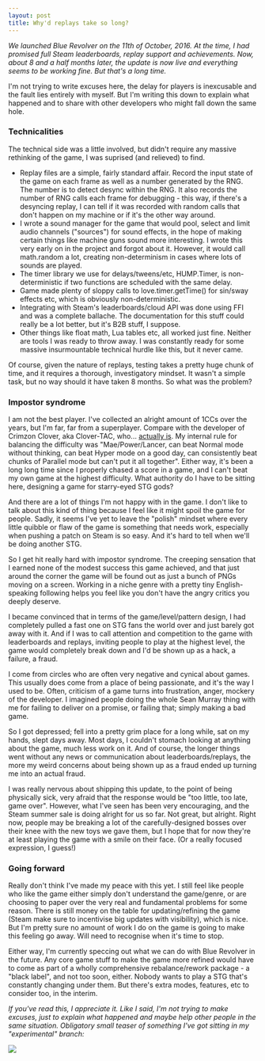 ```yaml
---
layout: post
title: Why'd replays take so long?
---
```


*We launched Blue Revolver on the 11th of October, 2016. At the time, I had promised full Steam leaderboards, replay support and achievements. Now, about 8 and a half months later, the update is now live and everything seems to be working fine. But that's a long time.*

I'm not trying to write excuses here, the delay for players is inexcusable and the fault lies entirely with myself. But I'm writing this down to explain what happened and to share with other developers who might fall down the same hole.

### Technicalities

The technical side was a little involved, but didn't require any massive rethinking of the game, I was suprised (and relieved) to find.

* Replay files are a simple, fairly standard affair. Record the input state of the game on each frame as well as a number generated by the RNG. The number is to detect desync within the RNG. It also records the number of RNG calls each frame for debugging - this way, if there's a desyncing replay, I can tell if it was recorded with random calls that don't happen on my machine or if it's the other way around.
* I wrote a sound manager for the game that would pool, select and limit audio channels ("sources") for sound effects, in the hope of making certain things like machine guns sound more interesting. I wrote this very early on in the project and forgot about it. However, it would call math.random a lot, creating non-determinism in cases where lots of sounds are played.
* The timer library we use for delays/tweens/etc, HUMP.Timer, is non-deterministic if two functions are scheduled with the same delay. 
* Game made plenty of sloppy calls to love.timer.getTime() for sin/sway effects etc, which is obviously non-deterministic.
* Integrating with Steam's leaderboards/cloud API was done using FFI and was a complete ballache. The documentation for this stuff could really be a lot better, but it's B2B stuff, I suppose.
* Other things like float math, Lua tables etc, all worked just fine. Neither are tools I was ready to throw away. I was constantly ready for some massive insurmountable technical hurdle like this, but it never came.

Of course, given the nature of replays, testing takes a pretty huge chunk of time, and it requires a thorough, investigatory mindset. It wasn't a simple task, but no way should it have taken 8 months. So what was the problem?

### Impostor syndrome

I am not the best player. I've collected an alright amount of 1CCs over the years, but I'm far, far from a superplayer. Compare with the developer of Crimzon Clover, aka Clover-TAC, who... [actually is](https://www.youtube.com/watch?v=5oPLlOFANtk). My internal rule for balancing the difficulty was "Mae/Power/Lancer, can beat Normal mode without thinking, can beat Hyper mode on a good day, can consistently beat chunks of Parallel mode but can't put it all together". Either way, it's been a long long time since I properly chased a score in a game, and I can't beat my own game at the highest difficulty. What authority do I have to be sitting here, designing a game for starry-eyed STG gods?

And there are a lot of things I'm not happy with in the game. I don't like to talk about this kind of thing because I feel like it might spoil the game for people. Sadly, it seems I've yet to leave the "polish" mindset where every little quibble or flaw of the game is something that needs work, especially when pushing a patch on Steam is so easy. And it's hard to tell when we'll be doing another STG.

So I get hit really hard with impostor syndrome. The creeping sensation that I earned none of the modest success this game achieved, and that just around the corner the game will be found out as just a bunch of PNGs moving on a screen. Working in a niche genre with a pretty tiny English-speaking following helps you feel like you don't have the angry critics you deeply deserve.

I became convinced that in terms of the game/level/pattern design, I had completely pulled a fast one on STG fans the world over and just barely got away with it. And if I was to call attention and competition to the game with leaderboards and replays, inviting people to play at the highest level, the game would completely break down and I'd be shown up as a hack, a failure, a fraud.

I come from circles who are often very negative and cynical about games. This usually does come from a place of being passionate, and it's the way I used to be. Often, criticism of a game turns into frustration, anger, mockery of the developer. I imagined people doing the whole Sean Murray thing with me for failing to deliver on a promise, or failing that; simply making a bad game. 

So I got depressed; fell into a pretty grim place for a long while, sat on my hands, slept days away. Most days, I couldn't stomach looking at anything about the game, much less work on it. And of course, the longer things went without any news or communication about leaderboards/replays, the more my weird concerns about being shown up as a fraud ended up turning me into an actual fraud.

I was really nervous about shipping this update, to the point of being physically sick, very afraid that the response would be "too little, too late, game over". However, what I've seen has been very encouraging, and the Steam summer sale is doing alright for us so far. Not great, but alright. Right now, people may be breaking a lot of the carefully-designed bosses over their knee with the new toys we gave them, but I hope that for now they're at least playing the game with a smile on their face. (Or a really focused expression, I guess!)

### Going forward

Really don't think I've made my peace with this yet. I still feel like people who like the game either simply don't understand the game/genre, or are choosing to paper over the very real and fundamental problems for some reason. There is still money on the table for updating/refining the game (Steam make sure to incentivise big updates with visibility), which is nice. But I'm pretty sure no amount of work I do on the game is going to make this feeling go away. Will need to recognise when it's time to stop.

Either way, I'm currently speccing out what we can do with Blue Revolver in the future. Any core game stuff to make the game more refined would have to come as part of a wholly comprehensive rebalance/rework package - a "black label", and not too soon, either. Nobody wants to play a STG that's constantly changing under them. But there's extra modes, features, etc to consider too, in the interim.

*If you've read this, I appreciate it. Like I said, I'm not trying to make excuses, just to explain what happened and maybe help other people in the same situation. Obligatory small teaser of something I've got sitting in my "experimental" branch:*

<div class="post-image text-center">
<a href="{{ site.url }}/images/br_gadgets.png"><img src="{{ site.url }}/images/br_gadgets.png" /></a>
</div>